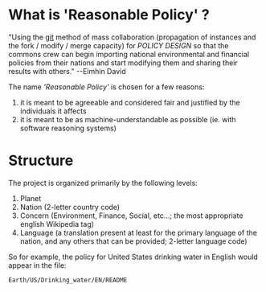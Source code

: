 # What is 'Reasonable Policy' ?
"Using the [git](http://git.org) method of mass collaboration (propagation of instances and the fork / modify / merge capacity) for _POLICY DESIGN_ so that the commons crew can begin importing national environmental and financial policies from their nations and start modifying them and sharing their results with others." --Eimhin David

The name _'Reasonable Policy'_ is chosen for a few reasons:
1.  it is meant to be agreeable and considered fair and justified by the individuals it affects
2.  it is meant to be as machine-understandable as possible (ie. with software reasoning systems)

# Structure
The project is organized primarily by the following levels:
1.  Planet
2.  Nation (2-letter country code)
3.  Concern (Environment, Finance, Social, etc...; the most appropriate english Wikipedia tag)
4.  Language (a translation present at least for the primary language of the nation, and any others that can be provided; 2-letter language code)

So for example, the policy for United States drinking water in English would appear in the file:

	Earth/US/Drinking_water‎/EN/README


